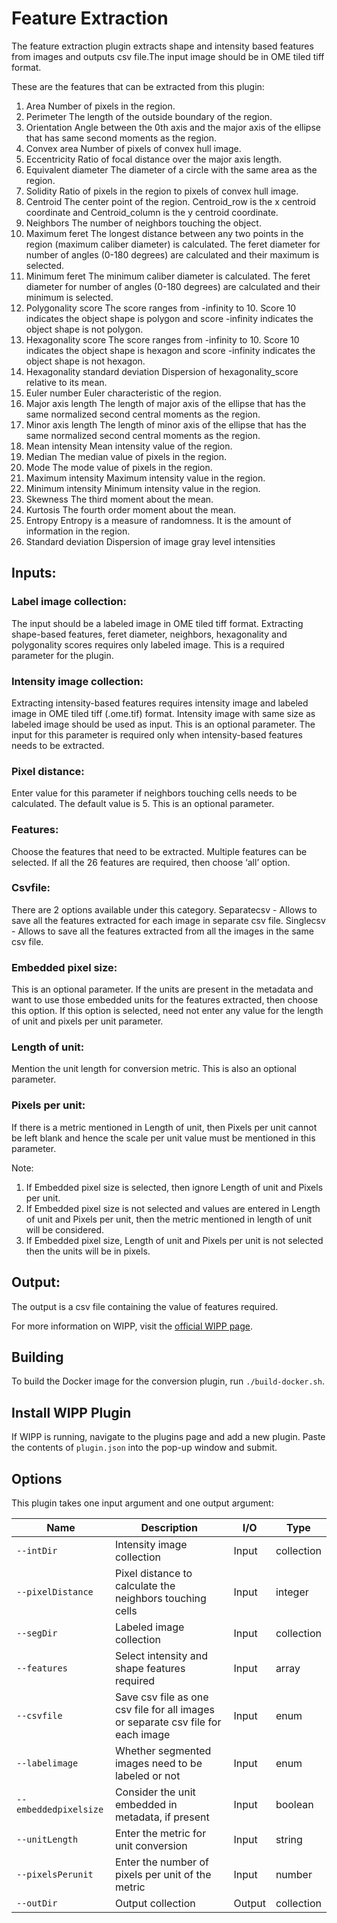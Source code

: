 # Feature Extraction

The feature extraction plugin extracts shape and intensity based features from images and outputs csv file.The input image should be in OME tiled tiff format.

These are the features that can be extracted from this plugin:
   1. Area
         Number of pixels in the region.
   2. Perimeter
         The length of the outside boundary of the region.
   3. Orientation
         Angle between the 0th axis and the major axis of the ellipse that has same second moments as the region.
   4. Convex area
         Number of pixels of convex hull image.
   5. Eccentricity
         Ratio of focal distance over the major axis length.
   6. Equivalent diameter
         The diameter of a circle with the same area as the region.
   7. Solidity
         Ratio of pixels in the region to pixels of convex hull image.
   8. Centroid
         The center point of the region. Centroid_row is the x centroid coordinate and Centroid_column is the y centroid coordinate.
   9. Neighbors
         The number of neighbors touching the object.
   10. Maximum feret
         The longest distance between any two points in the region (maximum caliber diameter) is calculated. The feret diameter for  
         number of angles (0-180 degrees) are calculated and their maximum is selected.
   11. Minimum feret
         The minimum caliber diameter is calculated. The feret diameter for number of angles (0-180 degrees) are calculated and their            minimum is selected.
   12. Polygonality score
         The score ranges from -infinity to 10. Score 10 indicates the object shape is polygon and score -infinity indicates the object          shape is not polygon.
   13. Hexagonality score
         The score ranges from -infinity to 10. Score 10 indicates the object shape is hexagon and score -infinity indicates the object          shape is not hexagon.
   14. Hexagonality standard deviation
         Dispersion of hexagonality_score relative to its mean.
   15. Euler number
         Euler characteristic of the region.
   16. Major axis length
         The length of major axis of the ellipse that has the same normalized second central moments as the region.
   17. Minor axis length
         The length of minor axis of the ellipse that has the same normalized second central moments as the region.
   18. Mean intensity
         Mean intensity value of the region.
   19. Median
         The median value of pixels in the region.
   20. Mode
         The mode value of pixels in the region.
   21. Maximum intensity
         Maximum intensity value in the region.
   22. Minimum intensity
         Minimum intensity value in the region.
   23. Skewness
         The third moment about the mean.
   24. Kurtosis
         The fourth order moment about the mean.
   25. Entropy
         Entropy is a measure of randomness. It is the amount of information in the region.
   26. Standard deviation
         Dispersion of image gray level intensities

## Inputs:
### Label image collection:
The input should be a labeled image in OME tiled tiff format. Extracting shape-based features, feret diameter, neighbors, hexagonality and polygonality scores requires only labeled image. This is a required parameter for the plugin.

### Intensity image collection:
Extracting intensity-based features requires intensity image and labeled image in OME tiled tiff (.ome.tif)  format. Intensity image with same size as labeled image should be used as input. This is an optional parameter. The input for this parameter is required only when intensity-based features needs to be extracted.

### Pixel distance:
Enter value for this parameter if neighbors touching cells needs to be calculated. The default value is 5. This is an optional parameter. 

### Features:
Choose the features that need to be extracted. Multiple features can be selected. If all the 26 features are required, then choose ‘all’ option.

### Csvfile:
There are 2 options available under this category.
Separatecsv - Allows to save all the features extracted for each image in separate csv file. 
Singlecsv - Allows to save all the features extracted from all the images in the same csv file.

### Embedded pixel size:
This is an optional parameter. If the units are present in the metadata and want to use those embedded units for the features extracted, then choose this option. If this option is selected, need not enter any value for the length of unit and pixels per unit parameter.

### Length of unit:
Mention the unit length for conversion metric. This is also an optional parameter. 

### Pixels per unit:
If there is a metric mentioned in Length of unit, then Pixels per unit cannot be left blank and hence the scale per unit value must be mentioned in this parameter. 

Note:
1.	If Embedded pixel size is selected, then ignore Length of unit and Pixels per unit.
2.	If Embedded pixel size is not selected and values are entered in Length of unit and Pixels per unit, then the metric mentioned in length of unit will be considered.
3.	If Embedded pixel size, Length of unit and Pixels per unit is not selected then the units will be in pixels.

## Output:
   The output is a csv file containing the value of features required.

For more information on WIPP, visit the [official WIPP page](https://isg.nist.gov/deepzoomweb/software/wipp).

## Building

To build the Docker image for the conversion plugin, run
`./build-docker.sh`.

## Install WIPP Plugin

If WIPP is running, navigate to the plugins page and add a new plugin. Paste the contents of `plugin.json` into the pop-up window and submit.

## Options

This plugin takes one input argument and one output argument:

| Name                   | Description             | I/O    | Type   |
|------------------------|-------------------------|--------|--------|
| `--intDir` | Intensity image collection| Input | collection |
| `--pixelDistance` | Pixel distance to calculate the neighbors touching cells | Input | integer |
| `--segDir` | Labeled image collection | Input | collection |
| `--features` | Select intensity and shape features required | Input | array |
| `--csvfile` | Save csv file as one csv file for all images or separate csv file for each image | Input | enum |
| `--labelimage` | Whether segmented images need to be labeled or not | Input | enum |
| `--embeddedpixelsize` | Consider the unit embedded in metadata, if present| Input | boolean |
| `--unitLength` | Enter the metric for unit conversion | Input | string |
| `--pixelsPerunit` | Enter the number of pixels per unit of the metric | Input | number |
| `--outDir` | Output collection | Output | collection |


